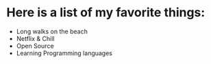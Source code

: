 # Here is a list of my favorite things:
- Long walks on the beach
- Netflix & Chill
- Open Source
- Learning Programming languages
